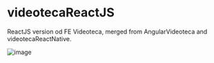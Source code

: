 # videotecaReactJS

ReactJS version od FE Videoteca, merged from AngularVideoteca and videotecaReactNative.

![image](https://github.com/damko81/videotecaReactJS/assets/162964541/23119ac1-8652-4a74-90ac-b9850dadad30)



